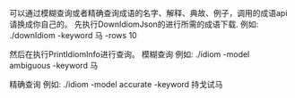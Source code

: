 可以通过模糊查询或者精确查询成语的名字、解释、典故、例子，调用的成语api请换成你自己的。
先执行DownIdiomJson的进行所需的成语下载.
例如:  ./downIdiom -keyword 马 -rows 10

然后在执行PrintIdiomInfo进行查询。
模糊查询
例如:  ./idiom -model ambiguous -keyword 马        

精确查询
例如:  ./idiom -model accurate -keyword 持戈试马